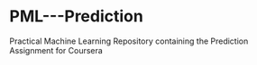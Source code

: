 # PML---Prediction
Practical Machine Learning Repository containing the Prediction Assignment for Coursera
